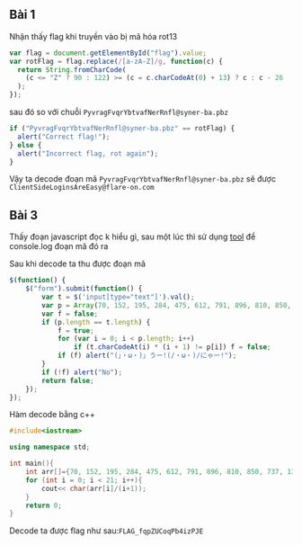 ## Bài 1
Nhận thấy flag khi truyền vào bị mã hóa rot13
``` javascript
var flag = document.getElementById("flag").value;
var rotFlag = flag.replace(/[a-zA-Z]/g, function(c) {
  return String.fromCharCode(
    (c <= "Z" ? 90 : 122) >= (c = c.charCodeAt(0) + 13) ? c : c - 26
  );
});
```
sau đó so với chuỗi `PyvragFvqrYbtvafNerRnfl@syner-ba.pbz`
```javascript
if ("PyvragFvqrYbtvafNerRnfl@syner-ba.pbz" == rotFlag) {
  alert("Correct flag!");
} else {
  alert("Incorrect flag, rot again");
}
```
 Vậy ta decode đoạn mã `PyvragFvqrYbtvafNerRnfl@syner-ba.pbz` sẽ được `ClientSideLoginsAreEasy@flare-on.com`
## Bài 3

Thấy đoạn javascript đọc k hiểu gì, sau một lúc thì sử dụng [tool](http://sanya.sweetduet.info/unyaencode/) để console.log đoạn mã đó ra

Sau khi decode ta thu được đoạn mã

``` javascript
$(function() {
    $("form").submit(function() {
        var t = $('input[type="text"]').val();
        var p = Array(70, 152, 195, 284, 475, 612, 791, 896, 810, 850, 737, 1332, 1469, 1120, 1470, 832, 1785, 2196, 1520, 1480, 1449);
        var f = false;
        if (p.length == t.length) {
            f = true;
            for (var i = 0; i < p.length; i++)
                if (t.charCodeAt(i) * (i + 1) != p[i]) f = false;
            if (f) alert("(」・ω・)」うー!(/・ω・)/にゃー!");
        }
        if (!f) alert("No");
        return false;
    });
});
```

Hàm decode bằng c++

```c++
#include<iostream>

using namespace std;

int main(){
    int arr[]={70, 152, 195, 284, 475, 612, 791, 896, 810, 850, 737, 1332, 1469, 1120, 1470, 832, 1785, 2196, 1520, 1480, 1449};
    for (int i = 0; i < 21; i++){
        cout<< char(arr[i]/(i+1));
    }
    return 0;
}
```
Decode ta được flag như sau:`FLAG_fqpZUCoqPb4izPJE`

